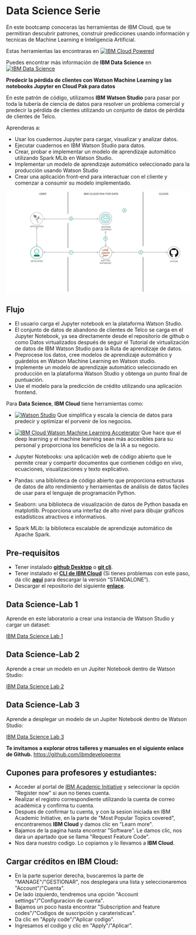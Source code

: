 # Data Science Serie
En este bootcamp conoceras las herramientas de IBM Cloud, que te permitiran descubrir patrones, construir predicciones usando información y tecnicas de Machine Learning e Inteligencia Artificial.

Estas herramientas las encontraras en [![IBM Cloud Powered][img-ibmcloud-powered]][url-ibmcloud]

Puedes encontrar más información de **IBM Data Science** en [![IBM Data Science][img-ibmcloudds]][url-ibmcloudds]

**Predecir la pérdida de clientes con Watson Machine Learning y las notebooks Jupyter en Cloud Pak para datos**

En este patrón de código, utilizamos **IBM Watson Studio** para pasar por toda la tubería de ciencia de datos para resolver un problema comercial y predecir la pérdida de clientes utilizando un conjunto de datos de pérdida de clientes de Telco.

Aprenderas a:

   * Usar los cuadernos Jupyter para cargar, visualizar y analizar datos.
   * Ejecutar cuadernos en IBM Watson Studio para datos.
   * Crear, probar e implementar un modelo de aprendizaje automático utilizando Spark MLib en Watson Studio.
   * Implementar un modelo de aprendizaje automático seleccionado para la producción usando Watson Studio
   * Crear una aplicación front-end para interactuar con el cliente y comenzar a consumir su modelo implementado.

![](doc/architecture.png)

## Flujo

* El usuario carga el Jupyter notebook en la plataforma Watson Studio.
* El conjunto de datos de abandono de clientes de Telco se carga en el Jupyter Notebook, ya sea directamente desde el repositorio de github o como Datos virtualizados después de seguir el Tutorial de virtualización de datos de IBM Watson Studio para la Ruta de aprendizaje de datos.
* Preprocese los datos, cree modelos de aprendizaje automático y guárdelos en Watson Machine Learning en Watson studio.
* Implemente un modelo de aprendizaje automático seleccionado en producción en la plataforma Watson Studio y obtenga un punto final de puntuación.
* Use el modelo para la predicción de crédito utilizando una aplicación frontend.



Para **Data Science**, **IBM Cloud** tiene herramientas como:
* [![Watson Studio][img-WS]][url-WS] Que simplifica y escala la ciencia de datos para predecir y optimizar el porvenir de los negocios.

* [![IBM Cloud Watson Machine Learning Accelerator][img-machine]][url-machine] Que hace que el deep learning y el machine learning sean más accesibles para su personal y proporciona los beneficios de la IA a su negocio.

* Jupyter Notebooks: una aplicación web de código abierto que le permite crear y compartir documentos que contienen código en vivo, ecuaciones, visualizaciones y texto explicativo.

* Pandas: una biblioteca de código abierto que proporciona estructuras de datos de alto rendimiento y herramientas de análisis de datos fáciles de usar para el lenguaje de programación Python.

* Seaborn: una biblioteca de visualización de datos de Python basada en matplotlib. Proporciona una interfaz de alto nivel para dibujar gráficos estadísticos atractivos e informativos.

* Spark MLib: la biblioteca escalable de aprendizaje automático de Apache Spark.

## Pre-requisitos
* Tener instalado [**github Desktop**](https://desktop.github.com) o [**git cli**](https://git-scm.com/book/en/v2/Getting-Started-Installing-Git).
* Tener instalado el [**CLI de IBM Cloud**](https://cloud.ibm.com/docs/cli?topic=cloud-cli-getting-started) (Si tienes problemas con este paso, da clic [**aquí**](https://cloud.ibm.com/docs/cli?topic=cloud-cli-install-ibmcloud-cli) para descargar la versión “STANDALONE”).
* Descargar el repositorio del siguiente [**enlace**](https://github.com/ibmdevelopermx/DataScience).

## Data Science-Lab 1
Aprende en este laboratorio a crear una instancia de Watson Studio y cargar un dataset:

[IBM Data Science Lab 1][url-lab1]

[url-lab1]: /Data_Science-Lab-1

## Data Science-Lab 2
Aprende a crear un modelo en un Jupiter Notebook dentro de Watson Studio:

[IBM Data Science Lab 2][url-lab2]

[url-lab2]: /Data-Science-Lab-2

## Data Science-Lab 3
Aprende a desplegar un modelo de un Jupiter Notebook dentro de Watson Studio:

[IBM Data Science Lab 3][url-lab3]

[url-lab3]: /Data-Science-Lab-3


**Te invitamos a explorar otros talleres y manuales en el siguiente enlace de Github.**
https://github.com/ibmdevelopermx
















## Cupones para profesores y estudiantes:

* Acceder al portal de [IBM Academic Initiative][url-academic] y seleccionar la opción "Register now" si aun no tienes cuenta.
* Realizar el registro correspondiente utilizando la cuenta de correo académica y confirma tu cuenta.
* Despues de confirmar tu cuenta, y con la sesion iniciada en IBM Academic Initiative, en la parte de "Most Popular Topics covered", encontraremos **IBM Cloud** y damos clic en "Learn more".
* Bajamos de la pagina hasta encontrar "Software". Le damos clic, nos dara un apartado que se llama "Request Feature Code".
* Nos dara nuestro codigo. Lo copiamos y lo llevamos a **IBM Cloud**.

## Cargar créditos en IBM Cloud:

* En la parte superior derecha, buscaremos la parte de "MANAGE"/"GESTIONAR", nos desplegara una lista y seleccionaremos "Account"/"Cuenta".
* De lado izquierdo, tendremos una opción "Account settings"/"Configuracion de cuenta".
* Bajamos un poco hasta encontrar "Subscription and feature codes"/"Codigos de suscripción y carateristicas".
* Da clic en "Apply code"/"Aplicar codigo".
* Ingresamos el codigo y clic en "Apply"/"Aplicar".

[img-ibmcloud-powered]: https://img.shields.io/badge/IBM%20Cloud-Powered-blue.svg
[url-ibmcloud]: https://www.ibm.com/cloud/
[img-ibmcloudds]: https://img.shields.io/badge/IBM%20Cloud-Data%20Science-blue.svg
[url-ibmcloudds]: https://www.ibm.com/analytics/data-science
[img-WS]: https://img.shields.io/badge/IBM%20Cloud-Watson%20Studio-9cf.svg
[url-WS]:https://www.ibm.com/cloud/watson-studio
[img-visual]: https://img.shields.io/badge/IBM%20Cloud-Watson%20Visual%20Recongnition-9cf.svg
[url-visual]: https://www.ibm.com/cloud/watson-visual-recognition
[img-machine]: https://img.shields.io/badge/IBM%20Cloud-Watson%20Machine%20Learning%20Accelerator-9cf.svg
[url-machine]: https://www.ibm.com/us-en/marketplace/deep-learning-platform
[url-academic]: https://my15.digitalexperience.ibm.com/b73a5759-c6a6-4033-ab6b-d9d4f9a6d65b/dxsites/151914d1-03d2-48fe-97d9-d21166848e65/home/
